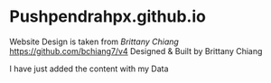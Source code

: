 # Pushpendrahpx.github.io
Website Design is taken from *Brittany Chiang*
https://github.com/bchiang7/v4
Designed & Built by Brittany Chiang

I have just added the content with my Data
